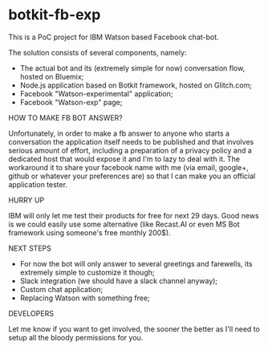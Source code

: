 # botkit-fb-exp

This is a PoC project for IBM Watson based Facebook chat-bot.

The solution consists of several components, namely:

* The actual bot and its (extremely simple for now) conversation flow, hosted on Bluemix;
* Node.js application based on Botkit framework, hosted on Glitch.com;
* Facebook "Watson-experimental" application;
* Facebook "Watson-exp" page;

HOW TO MAKE FB BOT ANSWER?

Unfortunately, in order to make a fb answer to anyone who starts a conversation the application itself needs to be published 
and that involves serious amount of effort, including a preparation of a privacy policy and a dedicated host that would expose 
it and I'm to lazy to deal with it. The workaround it to share your facebook name with me (via email, google+, github or 
whatever your preferences are) so that I can make you an official application tester.

HURRY UP

IBM will only let me test their products for free for next 29 days. Good news is we could easily use some alternative (like Recast.AI
or even MS Bot framework using someone's free monthly 200$). 

NEXT STEPS

* For now the bot will only answer to several greetings and farewells, its extremely simple to customize it though;
* Slack integration (we should have a slack channel anyway);
* Custom chat application;
* Replacing Watson with something free;

DEVELOPERS

Let me know if you want to get involved, the sooner the better as I'll need to setup all the bloody permissions for you.
